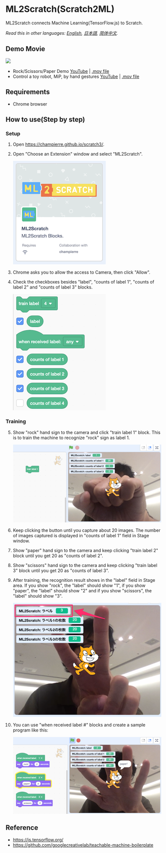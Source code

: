 # ML2Scratch(Scratch2ML)

ML2Scratch connects Machine Learning(TensorFlow.js) to Scratch.

*Read this in other languages: [English](README.md), [日本語](README.ja.md), [简体中文](README.zh-cn.md).*

## Demo Movie

  <img src="images/ml2scratch.gif" width="900" />

- Rock/Scissors/Paper Demo [YouTube](https://www.youtube.com/watch?v=DkH1hwc-Gb4) | [.mov file](https://s3.amazonaws.com/champierre/movies/rsp_demo.mov)
- Control a toy robot, MiP, by hand gestures [YouTube](https://www.youtube.com/watch?v=GKXimEB5WQg) | [.mov file](https://s3.amazonaws.com/champierre/movies/mip_demo.mov)

## Requirements

- Chrome browser

## How to use(Step by step)

### Setup

1. Open https://champierre.github.io/scratch3/.

2. Open "Choose an Extension" window and select "ML2Scratch".

    <img src="images/en/ml2scratch.png" />

3. Chrome asks you to allow the access to Camera, then click "Allow".

4. Check the checkboxes besides "label", "counts of label 1", "counts of label 2" and "counts of label 3" blocks.

    <img src="images/en/check_blocks.png" />

### Training

5. Show "rock" hand sign to the camera and click "train label 1" block. This is to train the machine to recognize "rock" sign as label 1.

    <img src="images/en/rock.png" />

6. Keep clicking the button until you capture about 20 images. The number of images captured is displayed in "counts of label 1" field in Stage window.

7. Show "paper" hand sign to the camera and keep clicking "train label 2" block until you get 20 as "counts of label 2".

8. Show "scissors" hand sign to the camera and keep clicking "train label 3" block until you get 20 as "counts of label 3".

9. After training, the recognition result shows in the "label" field in Stage area. If you show "rock", the "label" should show "1", if you show "paper", the "label" should show "2" and if you show "scissors", the "label" should show "3".

    <img src="images/en/recognition.png" />

10. You can use "when received label #" blocks and create a sample program like this:

    <img src="images/en/scratch_program.png" />

## Reference

- https://js.tensorflow.org/
- https://github.com/googlecreativelab/teachable-machine-boilerplate
